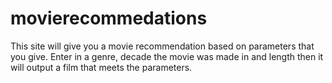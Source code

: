 # movierecommedations
This site will give you a movie recommendation based on parameters that you give. Enter in a genre, decade the movie was made in and length then it will output a film that meets the parameters.